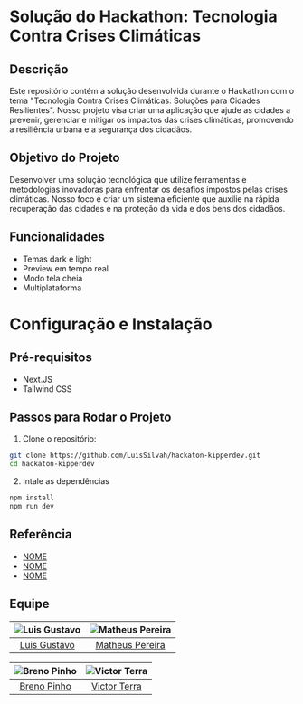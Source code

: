 # Solução do Hackathon: Tecnologia Contra Crises Climáticas

## Descrição 

Este repositório contém a solução desenvolvida durante o Hackathon com o tema "Tecnologia Contra Crises Climáticas: Soluções para Cidades Resilientes". Nosso projeto visa criar uma aplicação que ajude as cidades a prevenir, gerenciar e mitigar os impactos das crises climáticas, promovendo a resiliência urbana e a segurança dos cidadãos.


## Objetivo do Projeto

Desenvolver uma solução tecnológica que utilize ferramentas e metodologias inovadoras para enfrentar os desafios impostos pelas crises climáticas. Nosso foco é criar um sistema eficiente que auxilie na rápida recuperação das cidades e na proteção da vida e dos bens dos cidadãos.
## Funcionalidades

- Temas dark e light
- Preview em tempo real
- Modo tela cheia
- Multiplataforma

# Configuração e Instalação

## Pré-requisitos

- Next.JS
- Tailwind CSS

## Passos para Rodar o Projeto

1. Clone o repositório:

```bash
git clone https://github.com/LuisSilvah/hackaton-kipperdev.git
cd hackaton-kipperdev
```

2. Intale as dependências

```bash
npm install
npm run dev
```

## Referência

 - [NOME](link)
 - [NOME](link)
 - [NOME](link)


## Equipe

| ![Luis Gustavo](https://avatars.githubusercontent.com/u/79490427?v=4) | ![Matheus Pereira](https://avatars.githubusercontent.com/u/80254945?v=4) | 
|:---:|:---:|
| [Luis Gustavo](https://github.com/LuisSilvah) | [Matheus Pereira](https://github.com/97revenge) |

|  ![Breno Pinho](https://avatars.githubusercontent.com/u/146211848?v=4) | ![Victor Terra](https://avatars.githubusercontent.com/u/102810355?v=4) |
|:---:|:---:|
| [Breno Pinho](https://github.com/brenowho) | [Victor Terra](https://github.com/victorbterra) 
     
